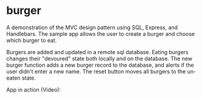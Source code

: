 # burger
A demonstration of the MVC design pattern using SQL, Express, and Handlebars.  The sample app allows the user to create a burger and choose which burger to eat.

Burgers are added and updated in a remote sql database.  Eating burgers changes their "devoured" state both locally and on the database.  The new burger function adds a new burger record to the database, and alerts if the user didn't enter a new name.  The reset button moves all burgers to the un-eaten state.

App in action (Video):
